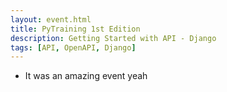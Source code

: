 ```yaml
---
layout: event.html
title: PyTraining 1st Edition
description: Getting Started with API - Django
tags: [API, OpenAPI, Django]
---
```


- It was an amazing event yeah
